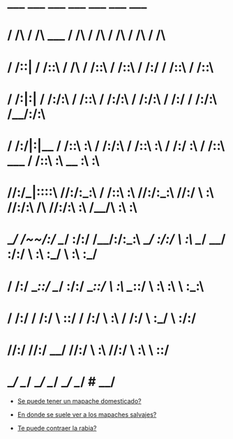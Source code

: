 #      ___           ___                         ___           ___           ___           ___           ___     
#     /  /\         /  /\          ___          /  /\         /  /\         /  /\         /  /\         /  /\    
#    /  /::|       /  /::\        /  /\        /  /::\       /  /::\       /  /:/        /  /::\       /  /::\   
#   /  /:|:|      /  /:/\:\      /  /::\      /  /:/\:\     /  /:/\:\     /  /:/        /  /:/\:\     /__/:/\:\  
#  /  /:/|:|__   /  /::\ \:\    /  /:/\:\    /  /::\ \:\   /  /:/  \:\   /  /::\ ___   /  /::\ \:\   _\_ \:\ \:\ 
# /__/:/_|::::\ /__/:/\:\_\:\  /  /::\ \:\  /__/:/\:\_\:\ /__/:/ \  \:\ /__/:/\:\  /\ /__/:/\:\ \:\ /__/\ \:\ \:\
# \__\/  /~~/:/ \__\/  \:\/:/ /__/:/\:\_\:\ \__\/  \:\/:/ \  \:\  \__\/ \__\/  \:\/:/ \  \:\ \:\_\/ \  \:\ \:\_\/
#       /  /:/       \__\::/  \__\/  \:\/:/      \__\::/   \  \:\            \__\::/   \  \:\ \:\    \  \:\_\:\  
#      /  /:/        /  /:/        \  \::/       /  /:/     \  \:\           /  /:/     \  \:\_\/     \  \:\/:/  
#     /__/:/        /__/:/          \__\/       /__/:/       \  \:\         /__/:/       \  \:\        \  \::/   
#     \__\/         \__\/                       \__\/         \__\/         \__\/         \__\/         # \__\/                                                                                  
* [Se puede tener un mapache domesticado?](rde/README.md)

* [En donde se suele ver a los mapaches salvajes?](src/README.md)

* [Te puede contraer la rabia?](lnd/README.md)


